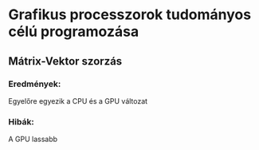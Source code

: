 # Grafikus processzorok tudományos célú programozása
## Mátrix-Vektor szorzás
### Eredmények:
Egyelőre egyezik a CPU és a GPU változat
### Hibák:
A GPU lassabb
